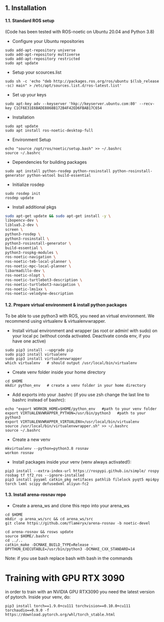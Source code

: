 ## 1. Installation
#### 1.1. Standard ROS setup
(Code has been tested with ROS-noetic on Ubuntu 20.04 and Python 3.8)

* Configure your Ubuntu repositories
```
sudo add-apt-repository universe
sudo add-apt-repository multiverse
sudo add-apt-repository restricted
sudo apt update
```

* Setup your scources.list
```
sudo sh -c 'echo "deb http://packages.ros.org/ros/ubuntu $(lsb_release -sc) main" > /etc/apt/sources.list.d/ros-latest.list'
```

*	Set up your keys
```
sudo apt-key adv --keyserver 'hkp://keyserver.ubuntu.com:80' --recv-key C1CF6E31E6BADE8868B172B4F42ED6FBAB17C654
```

*	Installation
```
sudo apt update
sudo apt install ros-noetic-desktop-full
```

* Environment Setup
```
echo "source /opt/ros/noetic/setup.bash" >> ~/.bashrc
source ~/.bashrc
```

*	Dependencies for building packages
```
sudo apt install python-rosdep python-rosinstall python-rosinstall-generator python-wstool build-essential
```

* Initialize rosdep
```
sudo rosdep init
rosdep update
```

* Install additional pkgs 
```bash
sudo apt-get update && sudo apt-get install -y \
libopencv-dev \
liblua5.2-dev \
screen \
python3-rosdep \
python3-rosinstall \
python3-rosinstall-generator \
build-essential \
python3-rospkg-modules \
ros-noetic-navigation \
ros-noetic-teb-local-planner \
ros-noetic-mpc-local-planner \
libarmadillo-dev \
ros-noetic-nlopt \
ros-noetic-turtlebot3-description \
ros-noetic-turtlebot3-navigation \
ros-noetic-lms1xx \
ros-noetic-velodyne-description 
```

#### 1.2. Prepare virtual environment & install python packages
To be able to use python3 with ROS, you need an virtual environment. We recommend using virtualenv & virtualenvwrapper. 

* Install virtual environment and wrapper (as root or admin! with sudo) on your local pc (without conda activated. Deactivate conda env, if you have one active)
```
sudo pip3 install --upgrade pip
sudo pip3 install virtualenv
sudo pip3 install virtualenvwrapper
which virtualenv   # should output /usr/local/bin/virtualenv  
```

* Create venv folder inside your home directory
```
cd $HOME
mkdir python_env   # create a venv folder in your home directory 
```

* Add exports into your .bashrc (if you use zsh change the last line to bashrc instead of bashrc):
```
echo "export WORKON_HOME=$HOME/python_env   #path to your venv folder
export VIRTUALENVWRAPPER_PYTHON=/usr/bin/python3   #path to your python3 
export VIRTUALENVWRAPPER_VIRTUALENV=/usr/local/bin/virtualenv
source /usr/local/bin/virtualenvwrapper.sh" >> ~/.bashrc
source ~/.bashrc
```

* Create a new venv

```
mkvirtualenv --python=python3.8 rosnav
workon rosnav
```

* Install packages inside your venv (venv always activated!):
```
pip3 install --extra-index-url https://rospypi.github.io/simple/ rospy rosbag tf tf2_ros --ignore-installed
pip3 install pyyaml catkin_pkg netifaces pathlib filelock pyqt5 mpi4py torch lxml scipy defusedxml aliyun-fc2
```     


#### 1.3. Install arena-rosnav repo
* Create a arena_ws and clone this repo into your arena_ws 
````
cd $HOME
mkdir -p arena_ws/src && cd arena_ws/src
git clone https://github.com/flameryx/arena-rosnav -b noetic-devel

cd arena-rosnav && rosws update
source $HOME/.bashrc
cd ../.. 
catkin_make -DCMAKE_BUILD_TYPE=Release -DPYTHON_EXECUTABLE=/usr/bin/python3 -DCMAKE_CXX_STANDARD=14
````
Note: if you use bash replace bash with bash in the commands

# Training with GPU RTX 3090
in order to train with an NVIDIA GPU RTX3090 you need the latest version of pytorch. Inside your venv, do:
```
pip3 install torch==1.9.0+cu111 torchvision==0.10.0+cu111 torchaudio==0.9.0 -f https://download.pytorch.org/whl/torch_stable.html
```
